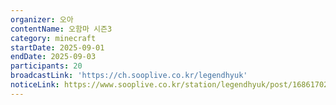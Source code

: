 ```yaml
---
organizer: 오아
contentName: 오함마 시즌3
category: minecraft
startDate: 2025-09-01
endDate: 2025-09-03
participants: 20
broadcastLink: 'https://ch.sooplive.co.kr/legendhyuk'
noticeLink: https://www.sooplive.co.kr/station/legendhyuk/post/168617021
---
```


